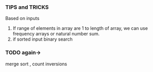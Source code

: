 ### TIPS and TRICKS

Based on inputs

1. If range of elements in array are 1 to length of array, we can use frequency arrays or natural number sum.
2. if sorted input binary search


### TODO again->

merge sort , count inversions
